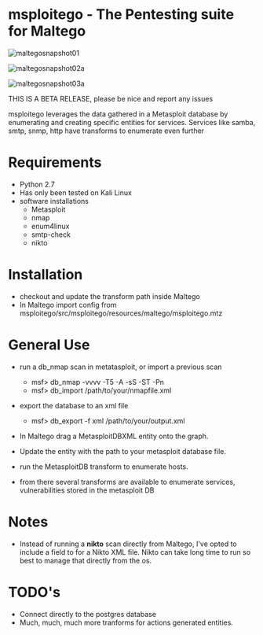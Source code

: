 **msploitego - The Pentesting suite for Maltego**
=================================================

![maltegosnapshot01](https://user-images.githubusercontent.com/9602322/40849078-f941f302-658e-11e8-83b1-62aea49c5b65.png)

![maltegosnapshot02a](https://user-images.githubusercontent.com/9602322/40849101-0abae328-658f-11e8-976a-25a9c70498e6.png)

![maltegosnapshot03a](https://user-images.githubusercontent.com/9602322/40849110-109aa79c-658f-11e8-92fc-75631c49c2a6.png)

THIS IS A BETA RELEASE, please be nice and report any issues

msploitego leverages the data gathered in a Metasploit database by enumerating and creating specific entities for services.  Services like samba, smtp, snmp, http have transforms to enumerate even further

Requirements
============
- Python 2.7
- Has only been tested on Kali Linux
- software installations
  - Metasploit
  - nmap
  - enum4linux
  - smtp-check
  - nikto
  

Installation
============
- checkout and update the transform path inside Maltego
- In Maltego import config from msploitego/src/msploitego/resources/maltego/msploitego.mtz

General Use
===========
- run a db_nmap scan in metatasploit, or import a previous scan
  - msf> db_nmap -vvvv -T5 -A -sS -ST -Pn <target>
  - msf> db_import /path/to/your/nmapfile.xml
  
- export the database to an xml file
  - msf> db_export -f xml /path/to/your/output.xml

- In Maltego drag a MetasploitDBXML entity onto the graph.
- Update the entity with the path to your metasploit database file.
- run the MetasploitDB transform to enumerate hosts.
- from there several transforms are available to enumerate services, vulnerabilities stored in the metasploit DB

Notes
=====
- Instead of running a **nikto** scan directly from Maltego, I've opted to include a field to for a Nikto XML file.  Nikto can take  long time to run so best to manage that directly from the os.

TODO's
======
- Connect directly to the postgres database
- Much, much, much more tranforms for actions generated entities.


